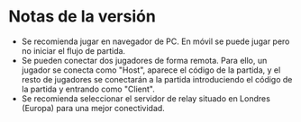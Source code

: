 <h1>Notas de la versión</h1>
<ul>
  <li>Se recomienda jugar en navegador de PC. En móvil se puede jugar pero no iniciar el flujo de partida.</li>
  <li>Se pueden conectar dos jugadores de forma remota. Para ello, un jugador se conecta como "Host", aparece el código de la partida, y el resto de jugadores se conectarán a la partida introduciendo el código de la partida y entrando como "Client".</li>
  <li>Se recomienda seleccionar el servidor de relay situado en Londres (Europa) para una mejor conectividad.</li>
</ul>

